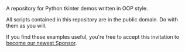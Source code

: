 A repository for Python tkinter demos written in OOP style.

All scripts contained in this repository are in the public domain. Do with them as you will.

If you find these examples useful, you're free to accept this invitation to [become our newest Sponsor](https://github.com/sponsors/rontarrant).

